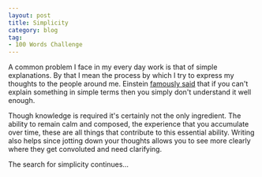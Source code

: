 ```yaml
---
layout: post
title: Simplicity
category: blog
tag:
- 100 Words Challenge
---
```

A common problem I face in my every day work is that of simple explanations. By that I mean the process by which I try to express my thoughts to the people around me. Einstein [famously said](https://www.brainyquote.com/quotes/quotes/a/alberteins383803.html) that if you can't explain something in simple terms then you simply don't understand it well enough.

Though knowledge is required it's certainly not the only ingredient. The ability to remain calm and composed, the experience that you accumulate over time, these are all things that contribute to this essential ability. Writing also helps since jotting down your thoughts allows you to see more clearly where they get convoluted and need clarifying.

The search for simplicity continues...
